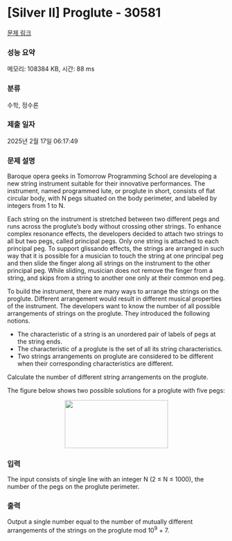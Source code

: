 # [Silver II] Proglute - 30581 

[문제 링크](https://www.acmicpc.net/problem/30581) 

### 성능 요약

메모리: 108384 KB, 시간: 88 ms

### 분류

수학, 정수론

### 제출 일자

2025년 2월 17일 06:17:49

### 문제 설명

<p>Baroque opera geeks in Tomorrow Programming School are developing a new string instrument suitable for their innovative performances. The instrument, named programmed lute, or proglute in short, consists of flat circular body, with N pegs situated on the body perimeter, and labeled by integers from 1 to N.</p>

<p>Each string on the instrument is stretched between two different pegs and runs across the proglute’s body without crossing other strings. To enhance complex resonance effects, the developers decided to attach two strings to all but two pegs, called principal pegs. Only one string is attached to each principal peg. To support glissando effects, the strings are arranged in such way that it is possible for a musician to touch the string at one principal peg and then slide the finger along all strings on the instrument to the other principal peg. While sliding, musician does not remove the finger from a string, and skips from a string to another one only at their common end peg.</p>

<p>To build the instrument, there are many ways to arrange the strings on the proglute. Different arrangement would result in different musical properties of the instrument. The developers want to know the number of all possible arrangements of strings on the proglute. They introduced the following notions.</p>

<ul>
	<li>The characteristic of a string is an unordered pair of labels of pegs at the string ends.</li>
	<li>The characteristic of a proglute is the set of all its string characteristics.</li>
	<li>Two strings arrangements on proglute are considered to be different when their corresponding characteristics are different.</li>
</ul>

<p>Calculate the number of different string arrangements on the proglute.</p>

<p>The figure below shows two possible solutions for a proglute with five pegs:</p>

<p style="text-align: center;"><img alt="" src="https://upload.acmicpc.net/335fff12-e23d-4b06-b05b-6cba430af174/-/preview/" style="width: 238px; height: 111px;"></p>

### 입력 

 <p>The input consists of single line with an integer N (2 ≤ N ≤ 1000), the number of the pegs on the proglute perimeter.</p>

### 출력 

 <p>Output a single number equal to the number of mutually different arrangements of the strings on the proglute mod 10<sup>9</sup> + 7.</p>

